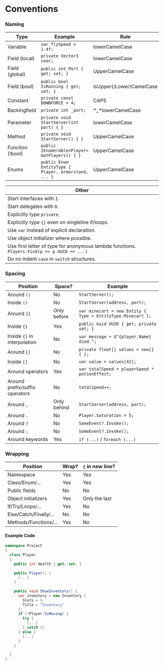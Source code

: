 # Conventions

### Naming
|Type|Example|Rule|
|----|-------|----|
|Variable|`var flySpeed = 1.4f;`|lowerCamelCase|
|Field (local)|`private Vector3 coor;`|lowerCamelCase|
|Field (global)|`public int Port { get; set; }`|UpperCamelCase|
|Field (bool)|`public bool IsRunning { get; set; }`|*Is*Upper(/Lower)CamelCase|
|Constant|`private const DOWNFORCE = 4;`|CAPS|
|Backingfield|`private int _port;`|*_*lowerCamelCase|
|Parameter|`private void StartServer(int port) { }`|lowerCamelCase|
|Method|`private void StartServer() { }`|UpperCamelCase|
|Function (!bool)|`public IEnumerable<Player> GetPlayers() { }`|UpperCamelCase|
|Enums|`public Enum EntityType { Player, Armorstand, ... }`|UpperCamelCase|

|Other|
|-----|
|Start interfaces with `I`.|
|Start delegates with `D`.|
|Explicitly type `private`.|
|Explicitly type `{}` even on singleline if/loops.|
|Use `var` instead of explicit declaration.|
|Use object initializer where possible.|
|Use first letter of type for anonymous lambda functions. `Players.Find(p => p.UUID == ...)`|
|Do no indent `case` in `switch` structures.|

### Spacing
|Position|Space?|Example|
|--------|------|-------|
|Around `()`|No|`StartServer();`|
|Inside `()`|No|`StartServer(address, port);`|
|Around `{}`|Only before|`var minecart = new Entity { Type = EntityType.Minecart };`|
|Inside `{}`|Yes|`public Guid UUID { get; private set; }`|
|Inside `{}` in interpolation|No|`var message = $"{player.Name} died.";`|
|Around `[]`|No|`private float[] values = new[] { };`|
|Inside `[]`|No|`var value = values[42];`|
|Around operators|Yes|`var totalSpeed = playerSpeed * potionEffect;`|
|Around prefix/suffix operators|No|`totalSpeed++;`|
|Around `,`|Only behind|`StartServer(address, port);`|
|Around `.`|No|`Player.Saturation = 5;`|
|Around `?`|No|`SomeEvent?.Invoke();`|
|Around `;`|No|`SomeEvent?.Invoke();`|
|Around keywords|Yes|`if (...)` / `foreach (...)`|

### Wrapping
|Position|Wrap?|`{` in new line?|
|--------|-----|----------------|
|Namespace|Yes|Yes|
|Class/Enum/...|Yes|Yes|
|Public fields|No|No|
|Object initializers|Yes|Only the last|
|If/Try/Loops/...|Yes|No|
|Else/Catch/Finally/...|No|No|
|Methods/Functions/...|Yes|No|

#### Example Code
```csharp
namespace Project
{
  class Player
  {
    public int Health { get; set; }
    
    public Player() {
      [...]
    }
    
    public void ShowInventory() {
      var inventory = new Inventory {
        Slots = 9,
        Title = "Inventory"
      };
      if (!Player.IsMoving) {
        try {
          [...]
        } catch {}
      } else {
        [...]
      }
    }
    
  }
}
```

